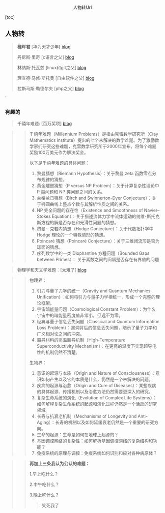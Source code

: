 <center>人物转Url</center>





[toc]





## 人物转

> **稚晖君** [华为天才少年] [blog](https://zhuanlan.zhihu.com/p/423387287)
>
> 丹尼斯·里奇 [c语言之父] [blog](https://zhuanlan.zhihu.com/p/80453841)
>
> 林纳斯·托瓦兹 [linux和git之父] [blog](https://zhuanlan.zhihu.com/p/348154124)
>
> 理查德·马修·斯托曼 [自由软件之父] [blog](https://zhuanlan.zhihu.com/p/74734649)
>
> 拉斯马斯·勒德尔夫  [php之父] [blog](https://baike.baidu.com/item/%E6%8B%89%E6%96%AF%E9%A9%AC%E6%96%AF%C2%B7%E5%8B%92%E5%BE%B7%E5%B0%94%E5%A4%AB/3268420)
>
> 



`





### 有趣的

> 千禧年难题: [百万奖项] [blog](https://www.bilibili.com/read/cv4528572/)

> > 千禧年难题（Millennium Problems）是指由克雷数学研究所（Clay Mathematics Institute）提出的七个未解决的数学难题。为了激励数学家们研究这些难题，克雷数学研究所于2000年宣布，将每个难题奖励100万美元作为解决奖金。
> >
> > 以下是千禧年难题的具体问题：
> >
> > 1. 黎曼猜想（Riemann Hypothesis）：关于黎曼 zeta 函数零点分布规律的猜想。
> > 2. 黄金雕塑猜想（P versus NP Problem）：关于计算复杂性理论中 P 类问题和 NP 类问题之间的关系。
> > 3. 兰格兰日猜想（Birch and Swinnerton-Dyer Conjecture）：关于椭圆曲线上整点个数与其解析性质之间的关系。
> > 4. NP 完全问题的存在性（Existence and Smoothness of Navier–Stokes Equation）：关于描述流体力学中流体运动的纳维-斯托克斯方程的解是否存在和光滑性问题的猜想。
> > 5. 黎曼－克若内猜想（Hodge Conjecture）：关于代数拓扑学中 Hodge 理论的一个特殊情形的猜想。
> > 6. Poincaré 猜想（Poincaré Conjecture）：关于三维闭流形是否为球面的猜想。
> > 7. 序列数学中的一类 Diophantine 方程问题（Bounded Gaps between Primes）： 关于素数之间的间隔是否存在有界值的问题

> 物理学和天文学难题：[太难了] [blog](https://www.zhihu.com/question/478134153)

> > 物理界：
> >
> > 1. 引力与量子力学的统一（Gravity and Quantum Mechanics Unification）：如何将引力与量子力学相统一，形成一个完整的理论框架。
> > 2. 宇宙暗能量问题（Cosmological Constant Problem）：为什么宇宙中的暗能量密度值非常小，但远不为零。
> > 3. 经典与量子信息丢失问题（Classical and Quantum Information Loss Problem）：黑洞背后的信息丢失问题，暗示了量子力学和广义相对论之间的冲突。
> > 4. 超导材料的高温超导机制（High-Temperature Superconductivity Mechanism）：在更高的温度下实现超导电性的机制仍然不清楚。
> >
> > 生物界：
> >
> > 1. 意识的起源与本质（Origin and Nature of Consciousness）：意识如何产生以及它的本质是什么，仍然是一个未解决的问题。
> > 2. 疾病的起源与治愈（Origin and Cure of Diseases）：某些疾病的具体起源、传播机制以及治愈方法仍然需要更深入的研究。
> > 3. 复杂生命系统的演化（Evolution of Complex Life Systems）：如何解释复杂生命系统的起源和演化过程仍然是一个活跃的研究领域。
> > 4. 长寿与抗衰老机制（Mechanisms of Longevity and Anti-Aging）：长寿的机制以及如何延缓衰老仍然是一个重要的研究方向。
> > 5. 生命的起源：生命是如何在地球上起源的？
> > 6. 基因调控网络的复杂性：如何解析基因调控网络的复杂结构和功能？
> > 7. 免疫系统的原理与调控：免疫系统如何识别和应对各种病原体？

> > **再加上三条我认为公认的难题：**
> >
> > 1.早上吃什么？
> >
> > 2.中午吃什么？
> >
> > 3.晚上吃什么？
> >
> > > 笑死我了











